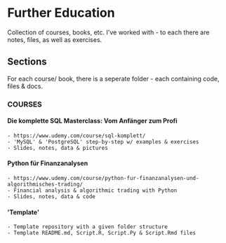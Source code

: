 # Further Education
Collection of courses, books, etc. I've worked with - to each there are notes, files, as well as exercises.    

## Sections
For each course/ book, there is a seperate folder - each containing code, files & docs.     

### COURSES
#### Die komplette SQL Masterclass: Vom Anfänger zum Profi
	- https://www.udemy.com/course/sql-komplett/
	- 'MySQL' & 'PostgreSQL' step-by-step w/ examples & exercises
	- Slides, notes, data & pictures   

#### Python für Finanzanalysen
	- https://www.udemy.com/course/python-fur-finanzanalysen-und-algorithmisches-trading/
	- Financial analysis & algorithmic trading with Python
	- Slides, notes, data & code

  
#### 'Template'
	- Template repository with a given folder structure   
	- Template README.md, Script.R, Script.Py & Script.Rmd files